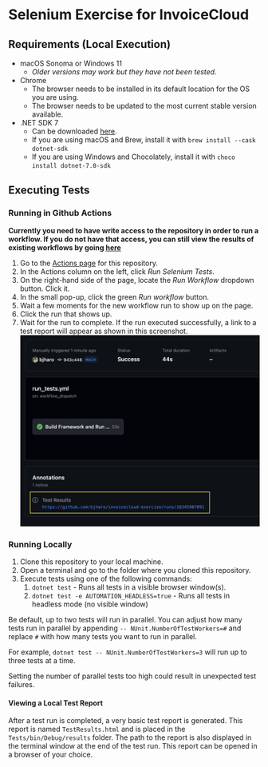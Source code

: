# Selenium Exercise for InvoiceCloud

## Requirements (Local Execution)

- macOS Sonoma or Windows 11
    - _Older versions may work but they have not been tested._
- Chrome
    - The browser needs to be installed in its default location for the OS you are using.
    - The browser needs to be updated to the most current stable version available.
- .NET SDK 7
    - Can be downloaded [here](https://dotnet.microsoft.com/en-us/download/dotnet/7.0).
    - If you are using macOS and Brew, install it with `brew install --cask dotnet-sdk`
    - If you are using Windows and Chocolately, install it with `choco install dotnet-7.0-sdk`

## Executing Tests

### Running in Github Actions

**Currently you need to have write access to the repository in order to run a workflow. If you do not have that access,
you can still view the results of existing workflows by going [here](https://github.com/bjharo/invoicecloud-exercise/actions/workflows/run_tests.yml)**

1. Go to the [Actions page](https://github.com/bjharo/invoicecloud-exercise/actions) for this repository.
2. In the Actions column on the left, click _Run Selenium Tests_.
3. On the right-hand side of the page, locate the _Run Workflow_ dropdown button. Click it.
4. In the small pop-up, click the green _Run workflow_ button.
5. Wait a few moments for the new workflow run to show up on the page.
6. Click the run that shows up.
7. Wait for the run to complete. If the run executed successfully, a link to a 
test report will appear as shown in this screenshot.
![](images/runScreenshot.png)

### Running Locally

1. Clone this repository to your local machine.
2. Open a terminal and go to the folder where you cloned this repository.
3. Execute tests using one of the following commands:
    1. `dotnet test` - Runs all tests in a visible browser window(s).
    2. `dotnet test -e AUTOMATION_HEADLESS=true` - Runs all tests in headless mode (no visible window)

Be default, up to two tests will run in parallel. You can adjust how many tests run in parallel by
appending `-- NUnit.NumberOfTestWorkers=#` and replace `#` with how many tests you want to run in parallel.

For example, `dotnet test -- NUnit.NumberOfTestWorkers=3` will run up to three tests at a time.

Setting the number of parallel tests too high could result in unexpected test failures.

#### Viewing a Local Test Report

After a test run is completed, a very basic test report is generated. This report is named `TestResults.html`
and is placed in the `Tests/bin/Debug/results` folder. The path to the report is also displayed in the 
terminal window at the end of the test run. This report can be opened in a browser of your choice.